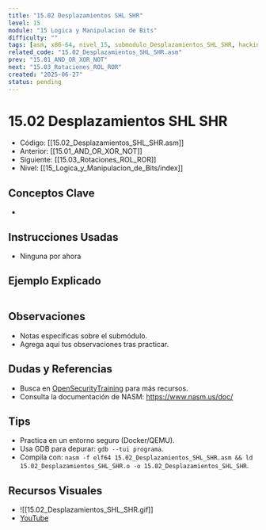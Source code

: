 ```yaml
---
title: "15.02 Desplazamientos SHL SHR"
level: 15
module: "15 Logica y Manipulacion de Bits"
difficulty: ""
tags: [asm, x86-64, nivel_15, submodulo_Desplazamientos_SHL_SHR, hacking]
related_code: "15.02_Desplazamientos_SHL_SHR.asm"
prev: "15.01_AND_OR_XOR_NOT"
next: "15.03_Rotaciones_ROL_ROR"
created: "2025-06-27"
status: pending
---
```


# 15.02 Desplazamientos SHL SHR

- Código: [[15.02_Desplazamientos_SHL_SHR.asm]]  
- Anterior: [[15.01_AND_OR_XOR_NOT]]  
- Siguiente: [[15.03_Rotaciones_ROL_ROR]]  
- Nivel: [[15_Logica_y_Manipulacion_de_Bits/index]]  

## Conceptos Clave
- 

## Instrucciones Usadas
- Ninguna por ahora

## Ejemplo Explicado
```asm

```

## Observaciones
- Notas específicas sobre el submódulo.
- Agrega aquí tus observaciones tras practicar.

## Dudas y Referencias
- Busca en [OpenSecurityTraining](https://opensecuritytraining.info/) para más recursos.
- Consulta la documentación de NASM: https://www.nasm.us/doc/

## Tips
- Practica en un entorno seguro (Docker/QEMU).
- Usa GDB para depurar: `gdb --tui programa`.
- Compila con: `nasm -f elf64 15.02_Desplazamientos_SHL_SHR.asm && ld 15.02_Desplazamientos_SHL_SHR.o -o 15.02_Desplazamientos_SHL_SHR`.

## Recursos Visuales
- ![[15.02_Desplazamientos_SHL_SHR.gif]]  
- [YouTube](https://youtube.com/placeholder)
